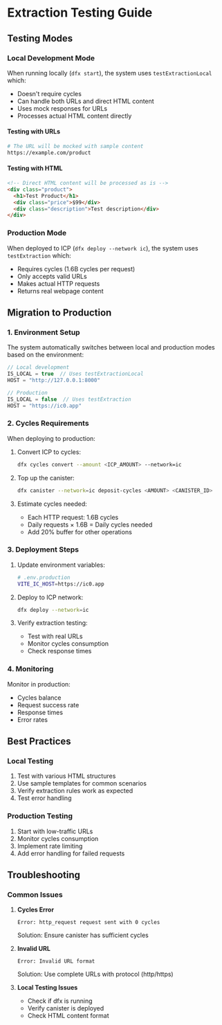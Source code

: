 # Extraction Testing Guide

## Testing Modes

### Local Development Mode
When running locally (`dfx start`), the system uses `testExtractionLocal` which:
- Doesn't require cycles
- Can handle both URLs and direct HTML content
- Uses mock responses for URLs
- Processes actual HTML content directly

#### Testing with URLs
```bash
# The URL will be mocked with sample content
https://example.com/product
```

#### Testing with HTML
```html
<!-- Direct HTML content will be processed as is -->
<div class="product">
  <h1>Test Product</h1>
  <div class="price">$99</div>
  <div class="description">Test description</div>
</div>
```

### Production Mode
When deployed to ICP (`dfx deploy --network ic`), the system uses `testExtraction` which:
- Requires cycles (1.6B cycles per request)
- Only accepts valid URLs
- Makes actual HTTP requests
- Returns real webpage content

## Migration to Production

### 1. Environment Setup
The system automatically switches between local and production modes based on the environment:
```typescript
// Local development
IS_LOCAL = true  // Uses testExtractionLocal
HOST = "http://127.0.0.1:8000"

// Production
IS_LOCAL = false  // Uses testExtraction
HOST = "https://ic0.app"
```

### 2. Cycles Requirements
When deploying to production:
1. Convert ICP to cycles:
   ```bash
   dfx cycles convert --amount <ICP_AMOUNT> --network=ic
   ```

2. Top up the canister:
   ```bash
   dfx canister --network=ic deposit-cycles <AMOUNT> <CANISTER_ID>
   ```

3. Estimate cycles needed:
   - Each HTTP request: 1.6B cycles
   - Daily requests × 1.6B = Daily cycles needed
   - Add 20% buffer for other operations

### 3. Deployment Steps
1. Update environment variables:
   ```bash
   # .env.production
   VITE_IC_HOST=https://ic0.app
   ```

2. Deploy to ICP network:
   ```bash
   dfx deploy --network=ic
   ```

3. Verify extraction testing:
   - Test with real URLs
   - Monitor cycles consumption
   - Check response times

### 4. Monitoring
Monitor in production:
- Cycles balance
- Request success rate
- Response times
- Error rates

## Best Practices

### Local Testing
1. Test with various HTML structures
2. Use sample templates for common scenarios
3. Verify extraction rules work as expected
4. Test error handling

### Production Testing
1. Start with low-traffic URLs
2. Monitor cycles consumption
3. Implement rate limiting
4. Add error handling for failed requests

## Troubleshooting

### Common Issues

1. **Cycles Error**
   ```
   Error: http_request request sent with 0 cycles
   ```
   Solution: Ensure canister has sufficient cycles

2. **Invalid URL**
   ```
   Error: Invalid URL format
   ```
   Solution: Use complete URLs with protocol (http/https)

3. **Local Testing Issues**
   - Check if dfx is running
   - Verify canister is deployed
   - Check HTML content format

